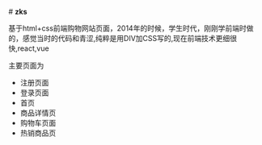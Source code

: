 \# **zks**

基于html+css前端购物网站页面，2014年的时候，学生时代，刚刚学前端时做的，感觉当时的代码和青涩,纯粹是用DIV加CSS写的,现在前端技术更细很快,react,vue

主要页面为 

- 注册页面
- 登录页面
- 首页
- 商品详情页
- 购物车页面
- 热销商品页